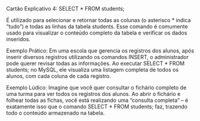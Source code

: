 Cartão Explicativo 4: SELECT * FROM students;

É utilizado para selecionar e retornar todas as colunas (o asterisco * indica “tudo”) e todas as linhas da tabela students. Esse comando é comumente usado para visualizar o conteúdo completo da tabela e verificar os dados inseridos.

Exemplo Prático:
Em uma escola que gerencia os registros dos alunos, após inserir diversos registros utilizando os comandos INSERT, o administrador pode querer revisar todas as informações. Ao executar SELECT * FROM students; no MySQL, ele visualiza uma listagem completa de todos os alunos, com cada coluna de cada registro.

Exemplo Lúdico:
Imagine que você quer consultar o fichário completo de uma turma para ver todos os registros dos alunos. Ao abrir o fichário e folhear todas as fichas, você está realizando uma “consulta completa” – é exatamente isso que o comando SELECT * FROM students; faz, trazendo todo o conteúdo armazenado na tabela.
